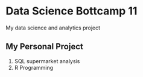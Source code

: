 # Data Science Bottcamp 11
My data science and analytics project

## My Personal Project

1. SQL supermarket analysis
2. R Programming
